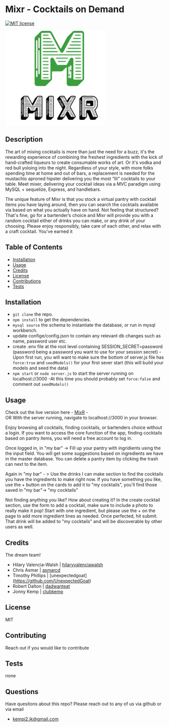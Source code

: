 # Mixr - Cocktails on Demand
  [![MIT license](https://img.shields.io/badge/License-MIT-blue.svg)](https://lbesson.mit-license.org/)

  ![mixr](./public/assets/images/mixrLogoSmall.png)
  ## Description 
  The art of mixing cocktails is more than just the need for a buzz, it's the rewarding experience of combining the freshest ingredients with the kick of hand-crafted liqueurs to create consumable works of art. Or it's vodka and red bull yoloing into the night. Regardless of your style, with more folks spending time at home and out of bars, a replacement is needed for the mustachio aproned hipster delivering you the most “lit” cocktails to your table. Meet mixer, delivering your cocktail ideas via a MVC paradigm using MySQL + sequelize, Express, and handlebars. 
  
  The unique feature of Mixr is that you stock a virtual pantry with cocktail items you have laying around, then you can search the  cocktails available via based on what you actually have on hand. Not feeling that structured? That's fine, go for a bartender’s choice and Mixr will provide you with a random cocktail either of drinks you can make, or any drink of your choosing. Please enjoy responsibly, take care of each other, and relax with a craft cocktail. You've earned it
  
  ## Table of Contents
  * [Installation](#installation)
  * [Usage](#usage)
  * [Credits](#credits)
  * [License](#license)
  * [Contributions](#contributing)
  * [Tests](#tests)
  
  ## Installation 
  - ```git clone``` the repo. 
  - ```npm install``` to get the dependencies. 
  - ```mysql source``` the schema to instantiate the database, or run in mysql workbench.
  -  update confige/config.json to contain any relevant db changes such as name, password user etc.
  - create .env file at the root level containing SESSION_SECRET=password (password being a password you want to use for your session secret)
  -Upon first run, you will want to make sure the bottom of server.js file has ```force:true``` and ```seedModels()``` for your first sever start (this will build your models and seed the data)  
  - ```npm start``` or ```node server.js``` to start the server running on localhost://3000
  -At this time you should probably set ```force:false``` and comment out ```seedModels()```
  
  ## Usage
  Check out the live version here - [MixR](https://mixr-cocktail-app.herokuapp.com/) -  
  OR With the server running, navigate to localhost://3000 in your browser. 
  
  Enjoy browsing all cocktails, finding cocktails, or bartenders choice without a login. If you want to access the core function of the app, finding cocktails based on pantry items, you will need a free account to log in. 
  
  Once logged in, in "my bar" -> Fill up your pantry with ingridients using the the input field. You will get some suggestions based on ingredients we have in the master database. You can delete a pantry item by clicking the trash can next to the item. 
  
  Again in "my bar" - > Use the drinks I can make section to find the cocktails you have the ingredients to make right now. If you have something you like, use the + button on the cards to add it to "my cocktails", you'll find those saved in "my bar"-> "my cocktails"

  Not finding anything you like? How about creating it? In the create cocktail section, use the form to add a cocktail, make sure to include a photo to really make it pop! Start with one ingredient, but please use the + on the page to add more ingredient lines as needed. Once perfected, hit submit. That drink will be added to "my cocktails" and will be discoverable by other users as well.

  ## Credits
  The dream team! 
  - Hilary Valencia-Walsh |  [hilaryvalenciawalsh](https://github.com/hilaryvalenciawalsh) 
  - Chris Asmar | [asmarcd](https://github.com/asmarcd)  
  - Timothy Phillips | [unexpectedgoat] (https://github.com/UnexpectedGoat) 
  - Robert Dalton | [dadwanteat](https://github.com/dadwanteat)
  - Jonny Kemp  | [clubkemp](https://github.com/clubkemp)
  
  ## License
  MIT
  
  ## Contributing
  Reach out if you would like to contribute
  
  ## Tests
  none
  
  ## Questions
  Have quesitons about this repo? Please reach out to any of us via github or via email
  * kempj2.jk@gmail.com